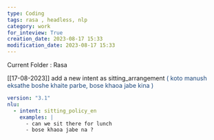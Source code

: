 ```yaml
---
type: Coding  
tags: rasa , headless, nlp
category: work
for_inteview: True
creation_date: 2023-08-17 15:33
modification_date: 2023-08-17 15:33
---
```


  
Current Folder : Rasa




[[17-08-2023]]
add a new intent as sitting_arrangement <font color="#1f497d">( koto manush eksathe boshe khaite parbe, bose khaoa jabe kina )</font>


```yml
version: "3.1"
nlu:
  - intent: sitting_policy_en
    examples: |
      - can we sit there for lunch
      - bose khaoa jabe na ?
```

